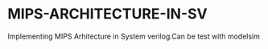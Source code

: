 # MIPS-ARCHITECTURE-IN-SV
Implementing MIPS Arhitecture in System verilog.Can be test with modelsim
